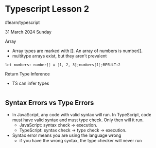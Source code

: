 # Typescript Lesson 2
#learn/typescript

31 March 2024 Sunday

Array
* Array types are marked with []. An array of numbers is number[].
* multitype arrays exist, but they aren’t prevalent

```
let numbers: number[] = [1, 2, 3];numbers[1];RESULT:2
```

Return Type Inference
* TS can infer types

```function two() {  return 1 + 1;}two();RESULT:2
```


## Syntax Errors vs Type Errors

* In JavaScript, any code with valid syntax will run. In TypeScript, code must have valid syntax and must type check. Only then will it run.
  * JavaScript: syntax check -> execution.
  * TypeScript: syntax check -> type check -> execution.
* Syntax error means you are using the language wrong
  * if you have the wrong syntax, the type checker will never run




